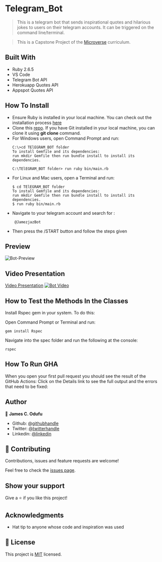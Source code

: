 # Telegram_Bot

> This is a telegram bot that sends inspirational quotes and hilarious jokes to users on their telegram accounts. It can be triggered on the command line/terminal.

> This is a Capstone Project of the [Microverse](https://www.microverse.org/) curriculum.

## Built With

- Ruby 2.6.5
- VS Code
- Telegram Bot API
- Herokuapp Quotes API
- Appspot Quotes API

## How To Install

- Ensure Ruby is installed in your local machine. You can check out the installation process [here](https://www.ruby-lang.org/en/documentation/installation/)
- Clone this [repo](https://github.com/jamezjaz/telegram_bot). If you have Git installed in your local machine, you can clone it using **git clone** command.
- For Windows users, open Command Prompt and run:
    ```console
    C:\>cd TElEGRAM_BOT folder 
    To install Gemfile and its dependencies:
    run mkdir Gemfile then run bundle install to install its dependencies.
   
    C:\TElEGRAM_BOT folder> run ruby bin/main.rb
    ```
- For Linux and Mac users, open a Terminal and run:
    ```console
    $ cd TElEGRAM_BOT folder
    To install Gemfile and its dependencies:
    run mkdir Gemfile then run bundle install to install its dependencies.
    $ run ruby bin/main.rb
    ``` 
- Navigate to your telegram account and search for :
  ```
   @JamezjazBot

   ``` 
- Then press the /START button and follow the steps given

## Preview

  ![Bot-Preview](https://user-images.githubusercontent.com/57812000/84085443-390ee280-a9ab-11ea-8004-bb50e64ed963.png)

## Video Presentation

  [Video Presentation](https://www.loom.com/share/6171b7750cdb4843b610246b7c99379d)
  [![Bot Video](https://user-images.githubusercontent.com/57812000/84126289-55d70480-aa03-11ea-8cd9-ec7ff0eab5f6.png)](https://www.loom.com/share/6171b7750cdb4843b610246b7c99379d)

## How to Test the Methods In the Classes

 Install Rspec gem in your system. To do this:

 Open Command Prompt or Terminal and run:

  ```console
  gem install Rspec
  ```

 Navigate into the spec folder and run the following at the console:

   ```console
   rspec
   ```

## How To Run GHA

When you open your first pull request you should see the result of the GitHub Actions:
Click on the Details link to see the full output and the errors that need to be fixed:

## Author

👤 **James C. Odufu**

- Github: [@githubhandle](https://github.com/jamezjaz)
- Twitter: [@twitterhandle](https://twitter.com/jamezjaz90)
- Linkedin: [@linkedin](https://linkedin.com/in/james-odufu-ba2a4a125)

## 🤝 Contributing

Contributions, issues and feature requests are welcome!

Feel free to check the [issues page](https://github.com/jamezjaz/telegram_bot/issues).

## Show your support

Give a ⭐️ if you like this project!

## Acknowledgments

- Hat tip to anyone whose code and inspiration was used

## 📝 License

This project is [MIT](lic.url) licensed.
